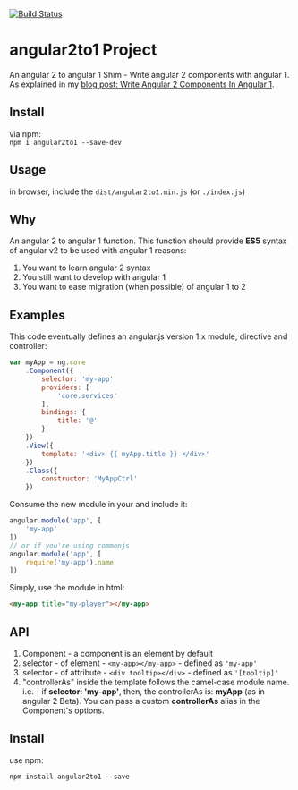 [![Build Status](https://travis-ci.org/orizens/angular2to1.svg)](https://travis-ci.org/orizens/angular2to1)

# angular2to1 Project
An angular 2 to angular 1 Shim - Write angular 2 components with angular 1.  
As explained in my [blog post: Write Angular 2 Components In Angular 1](http://orizens.com/wp/topics/write-angular-2-components-in-angular-1/).

## Install
via npm:  
```npm i angular2to1 --save-dev```  

## Usage  
in browser, include the ```dist/angular2to1.min.js``` (or ```./index.js```)  

## Why
An angular 2 to angular 1 function.
This function should provide **ES5** syntax of angular v2 to be used with angular 1
reasons:  
1. You want to learn angular 2 syntax  
2. You still want to develop with angular 1  
3. You want to ease migration (when possible) of angular 1 to 2  

## Examples
This code eventually defines an angular.js version 1.x module, directive and controller:  
```javascript
var myApp = ng.core
	.Component({
		selector: 'my-app'
		providers: [ 
			'core.services'
		],
		bindings: {
			title: '@'
		}
	})
	.View({
		template: '<div> {{ myApp.title }} </div>'
	})
	.Class({
		constructor: 'MyAppCtrl'
	})
```  
Consume the new module in your and include it:
```javascript
angular.module('app', [
	'my-app'
])
// or if you're using commonjs
angular.module('app', [
	require('my-app').name
])
```
Simply, use the module in html:  
```html
<my-app title="my-player"></my-app>
```
## API  
1. Component - a component is an element by default  
  1. selector - of element - ```<my-app></my-app>``` - defined as ```'my-app'```  
  1. selector - of attribute - ```<div tooltip></div>``` - defined as ```'[tooltip]'```   
1. "controllerAs" inside the template follows the camel-case module name. i.e. - if **selector: 'my-app'**, then, the controllerAs is: **myApp** (as in angular 2 Beta). You can pass a custom **controllerAs** alias in the Component's options.

## Install
use npm:  
```
npm install angular2to1 --save
```